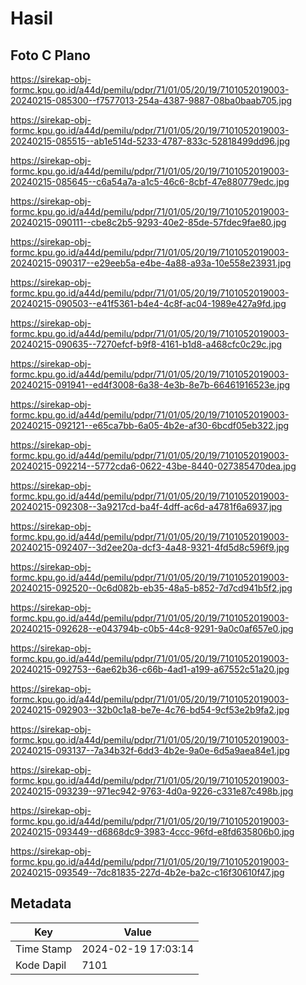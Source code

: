 # Hasil

## Foto C Plano

https://sirekap-obj-formc.kpu.go.id/a44d/pemilu/pdpr/71/01/05/20/19/7101052019003-20240215-085300--f7577013-254a-4387-9887-08ba0baab705.jpg

https://sirekap-obj-formc.kpu.go.id/a44d/pemilu/pdpr/71/01/05/20/19/7101052019003-20240215-085515--ab1e514d-5233-4787-833c-52818499dd96.jpg

https://sirekap-obj-formc.kpu.go.id/a44d/pemilu/pdpr/71/01/05/20/19/7101052019003-20240215-085645--c6a54a7a-a1c5-46c6-8cbf-47e880779edc.jpg

https://sirekap-obj-formc.kpu.go.id/a44d/pemilu/pdpr/71/01/05/20/19/7101052019003-20240215-090111--cbe8c2b5-9293-40e2-85de-57fdec9fae80.jpg

https://sirekap-obj-formc.kpu.go.id/a44d/pemilu/pdpr/71/01/05/20/19/7101052019003-20240215-090317--e29eeb5a-e4be-4a88-a93a-10e558e23931.jpg

https://sirekap-obj-formc.kpu.go.id/a44d/pemilu/pdpr/71/01/05/20/19/7101052019003-20240215-090503--e41f5361-b4e4-4c8f-ac04-1989e427a9fd.jpg

https://sirekap-obj-formc.kpu.go.id/a44d/pemilu/pdpr/71/01/05/20/19/7101052019003-20240215-090635--7270efcf-b9f8-4161-b1d8-a468cfc0c29c.jpg

https://sirekap-obj-formc.kpu.go.id/a44d/pemilu/pdpr/71/01/05/20/19/7101052019003-20240215-091941--ed4f3008-6a38-4e3b-8e7b-66461916523e.jpg

https://sirekap-obj-formc.kpu.go.id/a44d/pemilu/pdpr/71/01/05/20/19/7101052019003-20240215-092121--e65ca7bb-6a05-4b2e-af30-6bcdf05eb322.jpg

https://sirekap-obj-formc.kpu.go.id/a44d/pemilu/pdpr/71/01/05/20/19/7101052019003-20240215-092214--5772cda6-0622-43be-8440-027385470dea.jpg

https://sirekap-obj-formc.kpu.go.id/a44d/pemilu/pdpr/71/01/05/20/19/7101052019003-20240215-092308--3a9217cd-ba4f-4dff-ac6d-a4781f6a6937.jpg

https://sirekap-obj-formc.kpu.go.id/a44d/pemilu/pdpr/71/01/05/20/19/7101052019003-20240215-092407--3d2ee20a-dcf3-4a48-9321-4fd5d8c596f9.jpg

https://sirekap-obj-formc.kpu.go.id/a44d/pemilu/pdpr/71/01/05/20/19/7101052019003-20240215-092520--0c6d082b-eb35-48a5-b852-7d7cd941b5f2.jpg

https://sirekap-obj-formc.kpu.go.id/a44d/pemilu/pdpr/71/01/05/20/19/7101052019003-20240215-092628--e043794b-c0b5-44c8-9291-9a0c0af657e0.jpg

https://sirekap-obj-formc.kpu.go.id/a44d/pemilu/pdpr/71/01/05/20/19/7101052019003-20240215-092753--6ae62b36-c66b-4ad1-a199-a67552c51a20.jpg

https://sirekap-obj-formc.kpu.go.id/a44d/pemilu/pdpr/71/01/05/20/19/7101052019003-20240215-092903--32b0c1a8-be7e-4c76-bd54-9cf53e2b9fa2.jpg

https://sirekap-obj-formc.kpu.go.id/a44d/pemilu/pdpr/71/01/05/20/19/7101052019003-20240215-093137--7a34b32f-6dd3-4b2e-9a0e-6d5a9aea84e1.jpg

https://sirekap-obj-formc.kpu.go.id/a44d/pemilu/pdpr/71/01/05/20/19/7101052019003-20240215-093239--971ec942-9763-4d0a-9226-c331e87c498b.jpg

https://sirekap-obj-formc.kpu.go.id/a44d/pemilu/pdpr/71/01/05/20/19/7101052019003-20240215-093449--d6868dc9-3983-4ccc-96fd-e8fd635806b0.jpg

https://sirekap-obj-formc.kpu.go.id/a44d/pemilu/pdpr/71/01/05/20/19/7101052019003-20240215-093549--7dc81835-227d-4b2e-ba2c-c16f30610f47.jpg


## Metadata

| Key        | Value               |
| ---------- | ------------------- |
| Time Stamp | 2024-02-19 17:03:14 |
| Kode Dapil | 7101                |



